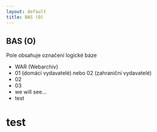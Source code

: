 ```yaml
---
layout: default
title: BAS (O)
---
```

## BAS (O)

Pole obsahuje označení logické báze
* WAR (Webarchiv)
*	01 (domácí vydavatelé) nebo 02 (zahraniční vydavatelé)
* 02
* 03
* we will see...
* test


# test
